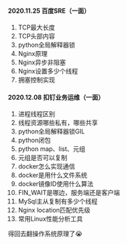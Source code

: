 #### 2020.11.25 百度SRE（一面）

1. TCP最大长度
2. TCP头部内容
3. python全局解释器锁
4. Nginx原理
5. Nginx异步非阻塞
6. Nginx设置多少个线程
7. 拥塞控制实现



#### 2020.12.08 扣钉业务运维（一面）

1. 进程线程区别
2. 线程资源哪些私有，哪些共享
3. python全局解释器锁GIL
4. python闭包
5. python map、list、元组
6. 元组是否可以复制
7. docker怎么实现通信
8. docker是用什么文件系统
9. docker镜像ID使用什么算法
10. FIN_WAIT是哪边，服务端还是客户端
11. MySql主从复制有多少个线程
12. Nginx location匹配优先级
13. 常用Linux性能分析工具

得回去翻操作系统原理了😭

